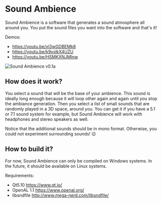# Sound Ambience
Sound Ambience is a software that generates a sound atmosphere all around you. You put the sound files you want into the software and that's it!

Demos:
- https://youtu.be/xl3wGDBEMk8
- https://youtu.be/k9xslkX4UZU
- https://youtu.be/HSMKXNJMlnw

![Sound Ambience v0.1a](https://raw.githubusercontent.com/dcarlus/SoundAmbience/master/resources/screenshots/SoundAmbiance_0.1a.png)

## How does it work?
You select a sound that will be the base of your ambience. This sound is ideally long enough because it will loop other again and again until you stop the ambiance generation.
Then you select a list of small sounds that are randomly played in a 3D space, around you. You can get it if you have a 5.1 or 7.1 sound system for example, but Sound Ambience will work with headphones and stereo speakers as well.

Notice that the additional sounds should be in mono format. Otherwise, you could not experiment surrounding sounds! :wink:

## How to build it?
For now, Sound Ambience can only be compiled on Windows systems. In the future, it should be available on Linux systems.

Requirements:
- Qt5.10 https://www.qt.io/
- OpenAL 1.1 https://www.openal.org/
- libsndfile http://www.mega-nerd.com/libsndfile/
